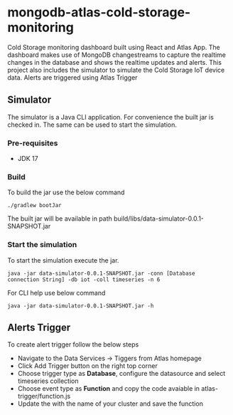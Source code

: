 # mongodb-atlas-cold-storage-monitoring
Cold Storage monitoring dashboard built using React and Atlas App. The dashboard makes use of MongoDB changestreams to capture the realtime changes in the database and shows the realtime updates and alerts. This project also includes the simulator to simulate the Cold Storage IoT device data. Alerts are triggered using Atlas Trigger

## Simulator
The simulator is a Java CLI application. For convenience the built jar is checked in. The same can be used to start the simulation.
### Pre-requisites
- JDK 17
### Build
To build the jar use the below command

<code>./gradlew bootJar</code>

The built jar will be available in path build/libs/data-simulator-0.0.1-SNAPSHOT.jar

### Start the simulation 
To start the simulation execute the jar.

<code>java -jar data-simulator-0.0.1-SNAPSHOT.jar -conn [Database connection String] -db iot -coll timeseries -n 6 </code>

For CLI help use below command

<code>java -jar data-simulator-0.0.1-SNAPSHOT.jar -h </code>

## Alerts Trigger
To create alert trigger follow the below steps
- Navigate to the Data Services -> Tiggers from Atlas homepage
- Click Add Trigger button on the right top corner
- Choose trigger type as <b>Database</b>, configure the datasource and select timeseries collection
- Choose event type as <b>Function</b> and copy the code avaiable in atlas-trigger/function.js
- Update the <Cluster Name> with the name of your cluster and save the function
